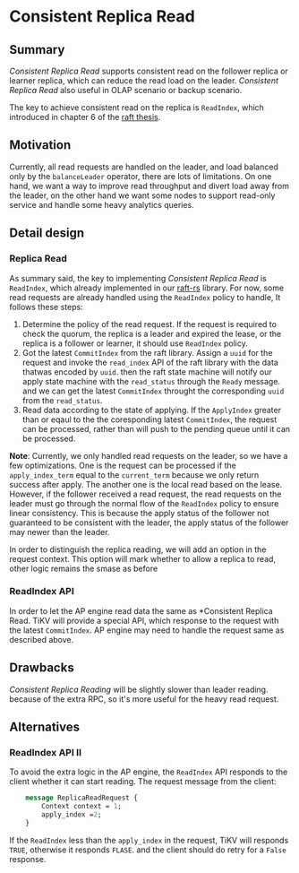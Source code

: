 # Consistent Replica Read

## Summary

*Consistent Replica Read* supports consistent read on the follower replica or
learner replica, which can reduce the read load on the leader. *Consistent
Replica Read* also useful in OLAP scenario or backup scenario.

The key to achieve consistent read on the replica is `ReadIndex`, which
introduced in chapter 6 of the [raft
thesis](https://ramcloud.stanford.edu/~ongaro/thesis.pdf).

## Motivation

Currently, all read requests are handled on the leader, and load balanced only
by the `balanceLeader` operator, there are lots of limitations. On one hand, we
want a way to improve read throughput and divert load away from the leader, on
the other hand we want some nodes to support read-only service and handle some
heavy analytics queries.

## Detail design

### Replica Read

As summary said, the key to implementing *Consistent Replica Read* is
`ReadIndex`, which already implemented in our
[raft-rs](http://github.com/pingcap/raft-rs) library. For now, some read
requests are already handled using the `ReadIndex` policy to handle, It follows
these steps:

1. Determine the policy of the read request. If the request is required to
   check the quorum, the replica is a leader and expired the lease, or the
   replica is a follower or learner, it should use `ReadIndex` policy.
2. Got the latest `CommitIndex` from the raft library. Assign a `uuid` for the
   request and invoke the `read_index` API of the raft library with the data
   thatwas encoded by `uuid`. then the raft state machine will notify our apply
   state machine with the `read_status` through the `Ready` message. and we can
   get the latest `CommitIndex` throught the corresponding `uuid` from the
   `read_status`.
3. Read data according to the state of applying. If the `ApplyIndex` greater
   than or eqaul to the the coresponding latest `CommitIndex`, the request can
   be processed, rather than will push to the pending queue until it can be
   processed.

**Note**: Currently, we only handled read requests on the leader, so we have a
few optimizations. One is the request can be processed if the
`apply_index_term` equal to the `current_term` because we only return success
after apply. The another one is the local read based on the lease. However, if
the follower received a read request, the read requests on the leader must go
through the normal flow of the `ReadIndex` policy to ensure linear consistency.
This is because the apply status of the follower not guaranteed to be
consistent with the leader, the apply status of the follower may newer than the
leader.

In order to distinguish the replica reading, we will add an option in the
request context. This option will mark whether to allow a replica to read,
other logic remains the smase as before

### ReadIndex API

In order to let the AP engine read data the same as *Consistent Replica Read.
TiKV will provide a special API, which response to the request with the latest
`CommitIndex`. AP engine may need to handle the request same as described above.

## Drawbacks

*Consistent Replica Reading* will be slightly slower than leader reading.
because of the extra RPC, so it's more useful for the heavy read request.

## Alternatives

### ReadIndex API II

To avoid the extra logic in the AP engine, the `ReadIndex` API responds to the
client whether it can start reading. The request message from the client:

```protobuf
    message ReplicaReadRequest {
        Context context = 1;
        apply_index =2;
    }
```

If the `ReadIndex` less than the `apply_index` in the request, TiKV will
responds `TRUE`, otherwise it responds `FLASE`. and the client should do retry
for a `False` response.
